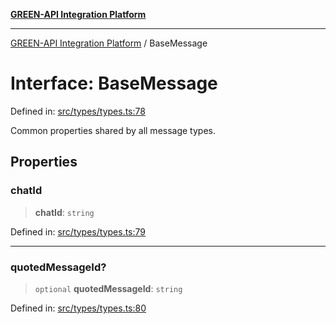 [**GREEN-API Integration Platform**](../README.md)

***

[GREEN-API Integration Platform](../globals.md) / BaseMessage

# Interface: BaseMessage

Defined in: [src/types/types.ts:78](https://github.com/green-api/greenapi-integration/blob/65d246f492cf703d5fb1135013cb3aaba77514dc/src/types/types.ts#L78)

Common properties shared by all message types.

## Properties

### chatId

> **chatId**: `string`

Defined in: [src/types/types.ts:79](https://github.com/green-api/greenapi-integration/blob/65d246f492cf703d5fb1135013cb3aaba77514dc/src/types/types.ts#L79)

***

### quotedMessageId?

> `optional` **quotedMessageId**: `string`

Defined in: [src/types/types.ts:80](https://github.com/green-api/greenapi-integration/blob/65d246f492cf703d5fb1135013cb3aaba77514dc/src/types/types.ts#L80)
